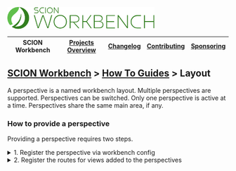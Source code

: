 <a href="/README.md"><img src="/resources/branding/scion-workbench-banner.svg" height="50" alt="SCION Workbench"></a>

| SCION Workbench | [Projects Overview][menu-projects-overview] | [Changelog][menu-changelog] | [Contributing][menu-contributing] | [Sponsoring][menu-sponsoring] |  
| --- | --- | --- | --- | --- |

## [SCION Workbench][menu-home] > [How To Guides][menu-how-to] > Layout

A perspective is a named workbench layout. Multiple perspectives are supported. Perspectives can be switched. Only one perspective is active at a time. Perspectives share the same main area, if any.

### How to provide a perspective

Providing a perspective requires two steps.

<details>
    <summary>1. Register the perspective via workbench config</summary>
    <br>

Perspectives are registered similarly to [Defining an initial layout][link-how-to-define-initial-layout] via the configuration passed to `WorkbenchModule.forRoot()`. However, an array of perspective definitions is passed instead of a single layout. A perspective must have a unique identity and define a layout. Optionally, data can be associated with the perspective via data dictionary, e.g., to associate an icon, label or tooltip with the perspective.

```ts
import {MAIN_AREA, WorkbenchLayoutFactory, WorkbenchModule} from '@scion/workbench';

WorkbenchModule.forRoot({
  layout: {
    perspectives: [
      {
        id: 'admin',
        layout: (factory: WorkbenchLayoutFactory) => factory
            .addPart(MAIN_AREA)
            .addPart('topLeft', {relativeTo: MAIN_AREA, align: 'left', ratio: .25})
            .addPart('bottomLeft', {relativeTo: 'topLeft', align: 'bottom', ratio: .5})
            .addPart('bottom', {align: 'bottom', ratio: .3})
            .addView('navigator', {partId: 'topLeft', activateView: true})
            .addView('explorer', {partId: 'topLeft'})
            .addView('outline', {partId: 'bottomLeft', activateView: true})
            .addView('console', {partId: 'bottom', activateView: true})
            .addView('problems', {partId: 'bottom'})
            .addView('search', {partId: 'bottom'}),
        data: {
          label: 'Administrator',
        },
      },
      {
        id: 'manager',
        layout: (factory: WorkbenchLayoutFactory) => factory
            .addPart(MAIN_AREA)
            .addPart('bottom', {relativeTo: MAIN_AREA, align: 'bottom', ratio: .3})
            .addView('explorer', {partId: 'bottom', activateView: true})
            .addView('navigator', {partId: 'bottom'})
            .addView('outline', {partId: 'bottom'})
            .addView('search', {partId: 'bottom'}),
        data: {
          label: 'Manager',
        },
      },
    ],
    initialPerspective: 'manager',
  },
});
```

The perspective 'admin' defines the following layout.

```plain
+--------+----------------+
|  top   |   main area    |
|  left  |                |
|--------+                |
| bottom |                |
| left   |                |
+--------+----------------+
|          bottom         |
+-------------------------+
```

The perspective 'manager' defines the following layout.

```plain
+-------------------------+
|        main area        |
|                         |
|                         |
+-------------------------+
|          bottom         |
+-------------------------+
```

The workbench layout is a grid of parts. Parts are aligned relative to each other. A part is a stack of views. Content is displayed in views.

A layout is defined through a layout function in the workbench config. The function is passed a factory to create the layout. The layout has methods to modify it. Each modification creates a new layout instance that can be used for further modifications.

> The function can call `inject` to get required dependencies, if any.

Optionally, a `canActivate` function can be configured with a perspective descriptor to determine whether the perspective can be activated, for example based on the user's permissions. The initial activated perspective can be set via `initialPerspective` property which accepts a string literal or a function for more advanced use cases.
</details>

<details>
    <summary>2. Register the routes for views added to the perspectives</summary>
    <br>
 
Routes for views added to the perspective layouts must be registered via the router module, as follows:

```ts
RouterModule.forRoot([
  {path: '', outlet: 'navigator', loadComponent: () => import('./navigator/navigator.component')},
  {path: '', outlet: 'explorer', loadComponent: () => import('./explorer/explorer.component')},
  {path: '', outlet: 'outline', loadComponent: () => import('./outline/outline.component')},
  {path: '', outlet: 'console', loadComponent: () => import('./console/console.component')},
  {path: '', outlet: 'problems', loadComponent: () => import('./problems/problems.component')},
  {path: '', outlet: 'search', loadComponent: () => import('./search/search.component')},
]);
```

A route for a view in the perspective layout must be a secondary route with an empty path. The outlet refers to the view in the layout. Because the path is empty, no outlet needs to be added to the URL.
</details>

[link-how-to-define-initial-layout]: /docs/site/howto/how-to-define-initial-layout.md

[menu-how-to]: /docs/site/howto/how-to.md

[menu-home]: /README.md
[menu-projects-overview]: /docs/site/projects-overview.md
[menu-changelog]: /docs/site/changelog.md
[menu-contributing]: /CONTRIBUTING.md
[menu-sponsoring]: /docs/site/sponsoring.md
